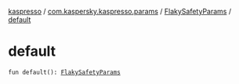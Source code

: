 [kaspresso](../../index.md) / [com.kaspersky.kaspresso.params](../index.md) / [FlakySafetyParams](index.md) / [default](./default.md)

# default

`fun default(): `[`FlakySafetyParams`](index.md)